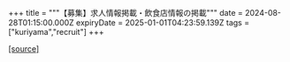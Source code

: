 +++
title = """【募集】求人情報掲載・飲食店情報の掲載"""
date = 2024-08-28T01:15:00.000Z
expiryDate = 2025-01-01T04:23:59.139Z
tags = ["kuriyama","recruit"]
+++


[[source]](https://www.town.kuriyama.hokkaido.jp/soshiki/46/26544.html)
